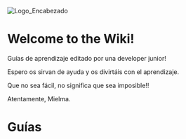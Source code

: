 ![Logo_Encabezado](https://github.com/ElizabethMaranon/JS_Gestion_Errores/assets/148614690/3c3cce7c-d9c9-41d2-864a-46c79f6a1d74)

# Welcome to the      Wiki!

Guías de aprendizaje editado por una developer junior!

Espero os sirvan de ayuda y os divirtáis con el aprendizaje.

Que no sea fácil, no significa que sea imposible!!

Atentamente, Mielma.

# Guías 
